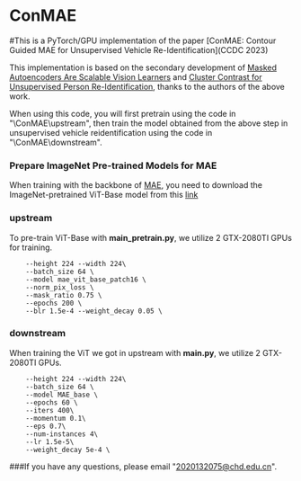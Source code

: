# ConMAE

#This is a PyTorch/GPU implementation of the paper [ConMAE: Contour Guided MAE for Unsupervised Vehicle Re-Identification](CCDC 2023)

This implementation is based on the secondary development of [Masked Autoencoders Are Scalable Vision Learners](https://arxiv.org/abs/2111.06377) and [Cluster Contrast for Unsupervised Person Re-Identification](https://arxiv.org/abs/2103.11568), thanks to the authors of the above work.

When using this code, you will first pretrain using the code in "\ConMAE\upstream", then train the model obtained from the above step in unsupervised vehicle reidentification using the code in "\ConMAE\downstream".

### Prepare ImageNet Pre-trained Models for MAE
When training with the backbone of [MAE](https://arxiv.org/abs/2111.06377), you need to download the ImageNet-pretrained ViT-Base model from this [link](https://dl.fbaipublicfiles.com/mae/pretrain/mae_pretrain_vit_base.pth) 

### upstream
To pre-train ViT-Base with **main_pretrain.py**, we utilize 2 GTX-2080TI GPUs for training.
``` 
    --height 224 --width 224\
    --batch_size 64 \
    --model mae_vit_base_patch16 \
    --norm_pix_loss \
    --mask_ratio 0.75 \
    --epochs 200 \
    --blr 1.5e-4 --weight_decay 0.05 \
```
### downstream
When training the ViT we got in upstream with **main.py**, we utilize 2 GTX-2080TI GPUs.
``` 
    --height 224 --width 224\
    --batch_size 64 \
    --model MAE_base \
    --epochs 60 \
    --iters 400\
    --momentum 0.1\
    --eps 0.7\
    --num-instances 4\
    --lr 1.5e-5\
    --weight_decay 5e-4 \
```
###If you have any questions, please email "2020132075@chd.edu.cn".

